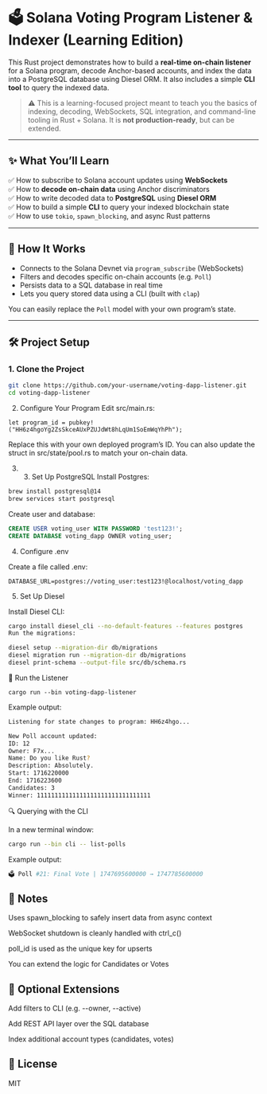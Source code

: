 # 🗳️ Solana Voting Program Listener & Indexer (Learning Edition)

This Rust project demonstrates how to build a **real-time on-chain listener**
for a Solana program, decode Anchor-based accounts, and index the data into a
PostgreSQL database using Diesel ORM. It also includes a simple **CLI tool** to
query the indexed data.

> ⚠️ This is a learning-focused project meant to teach you the basics of
> indexing, decoding, WebSockets, SQL integration, and command-line tooling in
> Rust + Solana. It is **not production-ready**, but can be extended.

---

## ✨ What You’ll Learn

✅ How to subscribe to Solana account updates using **WebSockets**  
✅ How to **decode on-chain data** using Anchor discriminators  
✅ How to write decoded data to **PostgreSQL** using **Diesel ORM**  
✅ How to build a simple **CLI** to query your indexed blockchain state  
✅ How to use `tokio`, `spawn_blocking`, and async Rust patterns

---

## 🧠 How It Works

- Connects to the Solana Devnet via `program_subscribe` (WebSockets)
- Filters and decodes specific on-chain accounts (e.g. `Poll`)
- Persists data to a SQL database in real time
- Lets you query stored data using a CLI (built with `clap`)

You can easily replace the `Poll` model with your own program’s state.

---

## 🛠️ Project Setup

### 1. Clone the Project

```bash
git clone https://github.com/your-username/voting-dapp-listener.git
cd voting-dapp-listener
```

2. Configure Your Program Edit src/main.rs:

```
let program_id = pubkey!("HH6z4hgoYg2ZsSkceAUxPZUJdWt8hLqUm1SoEmWqYhPh");

```

Replace this with your own deployed program’s ID. You can also update the struct
in src/state/pool.rs to match your on-chain data.

3. 3. Set Up PostgreSQL Install Postgres:

```bash
brew install postgresql@14
brew services start postgresql
```

Create user and database:

```sql
CREATE USER voting_user WITH PASSWORD 'test123!';
CREATE DATABASE voting_dapp OWNER voting_user;
```

4. Configure .env

Create a file called .env:

```
DATABASE_URL=postgres://voting_user:test123!@localhost/voting_dapp
```

5. Set Up Diesel

Install Diesel CLI:

```bash
cargo install diesel_cli --no-default-features --features postgres
Run the migrations:
```

```bash
diesel setup --migration-dir db/migrations
diesel migration run --migration-dir db/migrations
diesel print-schema --output-file src/db/schema.rs
```

🚀 Run the Listener

```
cargo run --bin voting-dapp-listener

```

Example output:

```bash
Listening for state changes to program: HH6z4hgo...

New Poll account updated:
ID: 12
Owner: F7x...
Name: Do you like Rust?
Description: Absolutely.
Start: 1716220000
End: 1716223600
Candidates: 3
Winner: 11111111111111111111111111111111
```

🔍 Querying with the CLI

In a new terminal window:

```bash
cargo run --bin cli -- list-polls

```

Example output:

```bash
🗳️ Poll #21: Final Vote | 1747695600000 → 1747785600000
```

## 🧠 Notes

Uses spawn_blocking to safely insert data from async context

WebSocket shutdown is cleanly handled with ctrl_c()

poll_id is used as the unique key for upserts

You can extend the logic for Candidates or Votes

## 🚧 Optional Extensions

Add filters to CLI (e.g. --owner, --active)

Add REST API layer over the SQL database

Index additional account types (candidates, votes)

## 📜 License

MIT
